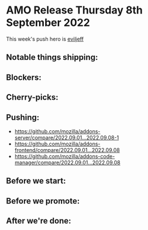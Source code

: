 # AMO Release Thursday 8th September 2022

This week's push hero is [eviljeff](https://github.com/eviljeff)

## Notable things shipping:

## Blockers:

## Cherry-picks:

## Pushing:

- https://github.com/mozilla/addons-server/compare/2022.09.01...2022.09.08-1
- https://github.com/mozilla/addons-frontend/compare/2022.09.01...2022.09.08
- https://github.com/mozilla/addons-code-manager/compare/2022.09.01...2022.09.08

## Before we start:

## Before we promote:

## After we're done:

